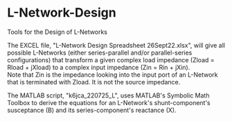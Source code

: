 # L-Network-Design
Tools for the Design of L-Networks

The EXCEL file, "L-Network Design Spreadsheet 26Sept22.xlsx", will give all possible L-Networks 
(either series-parallel and/or parallel-series configurations) that transform a given 
complex load impedance (Zload = Rload + jXload) to a complex input impedance (Zin = Rin + jXin).  
Note that Zin is the impedance looking into the input port of an L-Network that is terminated with Zload.  It is not the source impedance.

The MATLAB script, "k6jca_220725_L", uses MATLAB's Symbolic Math Toolbox to derive the equations for an 
L-Network's shunt-component's susceptance (B) and its series-component's reactance (X).
